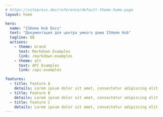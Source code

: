```yaml
---
# https://vitepress.dev/reference/default-theme-home-page
layout: home

hero:
  name: "ISHome Hub Docs"
  text: "Документация для центра умного дома ISHome Hub"
  tagline: QQ
  actions:
    - theme: brand
      text: Markdown Examples
      link: /markdown-examples
    - theme: alt
      text: API Examples
      link: /api-examples

features:
  - title: Feature A
    details: Lorem ipsum dolor sit amet, consectetur adipiscing elit
  - title: Feature B
    details: Lorem ipsum dolor sit amet, consectetur adipiscing elit
  - title: Feature C
    details: Lorem ipsum dolor sit amet, consectetur adipiscing elit
---
```


